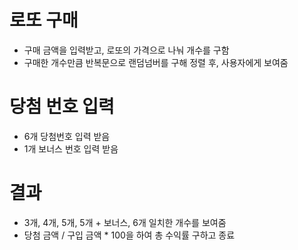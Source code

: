 # 로또 구매
 - 구매 금액을 입력받고, 로또의 가격으로 나눠 개수를 구함
 - 구매한 개수만큼 반복문으로 랜덤넘버를 구해 정렬 후, 사용자에게 보여줌

# 당첨 번호 입력
 - 6개 당첨번호 입력 받음
 - 1개 보너스 번호 입력 받음

# 결과
 - 3개, 4개, 5개, 5개 + 보너스, 6개 일치한 개수를 보여줌
 - 당첨 금액 / 구입 금액 * 100을 하여 총 수익률 구하고 종료